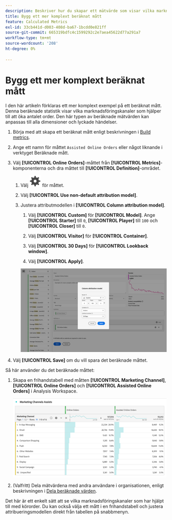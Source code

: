 ```yaml
---
description: Beskriver hur du skapar ett mätvärde som visar vilka marknadsföringskanaler som hjälper dig att hantera beställningar.
title: Bygg ett mer komplext beräknat mått
feature: Calculated Metrics
exl-id: 33cb441d-d003-408d-ba67-1bcdd0e821ff
source-git-commit: 665319bdfc4c1599292c2e7aea45622d77a291a7
workflow-type: tm+mt
source-wordcount: '208'
ht-degree: 0%

---
```


# Bygg ett mer komplext beräknat mått

I den här artikeln förklaras ett mer komplext exempel på ett beräknat mått. Denna beräknade statistik visar vilka marknadsföringskanaler som hjälper till att öka antalet order. Den här typen av beräknade mätvärden kan anpassas till alla dimensioner och lyckade händelser.

1. Börja med att skapa ett beräknat mått enligt beskrivningen i [Build metrics](/help/components/calculated-metrics/workflow/c-build-metrics/cm-build-metrics.md).

1. Ange ett namn för måttet `Assisted Online Orders` eller något liknande i verktyget Beräknade mått.

1. Välj **[!UICONTROL Online Orders]**-måttet från **[!UICONTROL Metrics]**-komponenterna och dra måttet till **[!UICONTROL Definition]**-området.

   1. Välj ![Inställning](/help/assets/icons/Setting.svg) för måttet.
   1. Välj **[!UICONTROL Use non-default attribution model]**.
   1. Justera attributmodellen i **[!UICONTROL Column attribution model]**.
      1. Välj **[!UICONTROL Custom]** för **[!UICONTROL Model]**. Ange **[!UICONTROL Starter]** till `0`, **[!UICONTROL Player]** till `100` och **[!UICONTROL Closer]** till `0`.
      1. Välj **[!UICONTROL Visitor]** för **[!UICONTROL Container]**.
      1. Välj **[!UICONTROL 30 Days]** för **[!UICONTROL Lookback window]**.

      1. Välj **[!UICONTROL Apply]**.

      ![Kolumnattribueringsmodell](assets/complex-calculated-metric.png)

1. Välj **[!UICONTROL Save]** om du vill spara det beräknade måttet.

Så här använder du det beräknade måttet:

1. Skapa en frihandstabell med måtten **[!UICONTROL Marketing Channel]**, **[!UICONTROL Online Orders]** och **[!UICONTROL Assisted Online Orders]** i Analysis Workspace.

   ![Onlinebeställningar som assisterats av Marketing Channel](assets/marketing-channel-assists.png)

1. (Valfritt) Dela mätvärdena med andra användare i organisationen, enligt beskrivningen i [Dela beräknade värden](/help/components/calculated-metrics/workflow/cm-sharing.md).

Det här är ett enkelt sätt att se vilka marknadsföringskanaler som har hjälpt till med körorder. Du kan också välja ett mått i en frihandstabell och justera attribueringsmodellen direkt från tabellen på snabbmenyn.
